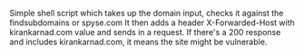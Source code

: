 Simple shell script which takes up the domain input, checks it against the findsubdomains or spyse.com
It then adds a header X-Forwarded-Host with kirankarnad.com value and sends in a request. If there's a 200 response and includes kirankarnad.com, it means the site might be vulnerable.

